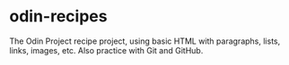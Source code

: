 # odin-recipes
The Odin Project recipe project, using basic HTML with paragraphs, lists, links, images, etc. Also practice with Git and GitHub.